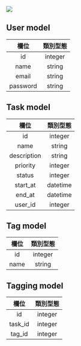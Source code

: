![](/ERB.jpg)

## User model
| 欄位 | 類別型態 |
| :------: | :------: | 
| id       | integer    |
| name     | string     |
| email    | string     |
| password | string     |


## Task model
| 欄位 | 類別型態 |
| :------: | :------: | 
| id       | integer    |
| name     | string     |
| description| string   |
| priority | integer    |
| status   | integer    |
| start_at | datetime   |
| end_at   | datetime   |
| user_id  | integer    |

## Tag model
| 欄位 | 類別型態 |
| :------: | :------: | 
| id       | integer    |
| name     | string     |

## Tagging model
| 欄位 | 類別型態 |
| :------: | :------: | 
| id       | integer  |
| task_id  | integer  |
| tag_id   | integer  |